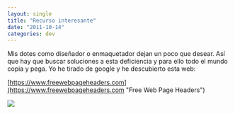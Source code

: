 ```yaml
---
layout: single
title: "Recurso interesante"
date: "2011-10-14"
categories: dev
---
```


Mis dotes como diseñador o enmaquetador dejan un poco que desear. Así que hay que buscar soluciones a esta deficiencia y para ello todo el mundo copia y pega. Yo he tirado de google y he descubierto esta web:

[https://www.freewebpageheaders.com](https://www.freewebpageheaders.com "Free Web Page Headers")

![](images/o.jpg)
